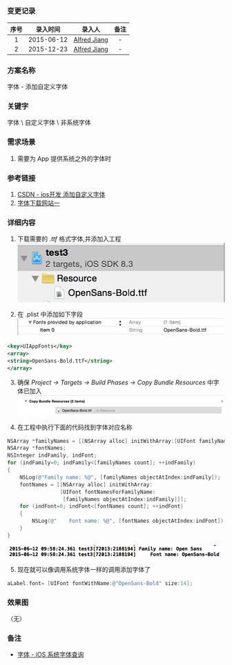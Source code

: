 ### 变更记录

| 序号 | 录入时间 | 录入人 | 备注 |
|:--------:|:--------:|:--------:|:--------:|
| 1 | 2015-06-12 | [Alfred Jiang](https://github.com/viktyz) | - |
| 2 | 2015-12-23 | [Alfred Jiang](https://github.com/viktyz) | - |

### 方案名称

字体 - 添加自定义字体

### 关键字

字体 \ 自定义字体 \ 非系统字体

### 需求场景

1. 需要为 App 提供系统之外的字体时

### 参考链接

1. [CSDN - ios开发 添加自定义字体](http://blog.csdn.net/u012703795/article/details/42006093)
2. [字体下载网站一](http://font.chinaz.com/)

### 详细内容

1. 下载需要的 *.ttf* 格式字体,并添加入工程
![Image_00116_00001](Images/Image_00116_00001.png)

2. 在 .plist 中添加如下字段
![Image_00116_00002](Images/Image_00116_00002.png)
```xml
<key>UIAppFonts</key>
<array>
<string>OpenSans-Bold.ttf</string>
</array>
```

3. 确保 *Project -> Targets -> Build Phases -> Copy Bundle Resources* 中字体已加入
![Image_00116_00003](Images/Image_00116_00003.png)

4. 在工程中执行下面的代码找到字体对应名称
```objectivec
NSArray *familyNames = [[NSArray alloc] initWithArray:[UIFont familyNames]];
NSArray *fontNames;
NSInteger indFamily, indFont;
for (indFamily=0; indFamily<[familyNames count]; ++indFamily)
{
    NSLog(@"Family name: %@", [familyNames objectAtIndex:indFamily]);
    fontNames = [[NSArray alloc] initWithArray:
                 [UIFont fontNamesForFamilyName:
                  [familyNames objectAtIndex:indFamily]]];
    for (indFont=0; indFont<[fontNames count]; ++indFont)
    {
        NSLog(@"    Font name: %@", [fontNames objectAtIndex:indFont]);
    }
}
```
![Image_00116_00004](Images/Image_00116_00004.png)

5. 现在就可以像调用系统字体一样的调用添加字体了
```objectivec
aLabel.font= [UIFont fontWithName:@"OpenSans-Bold" size:14];
```

### 效果图
（无）

### 备注

* [字体 - iOS 系统字体查询](Note_00206_20161130.md)